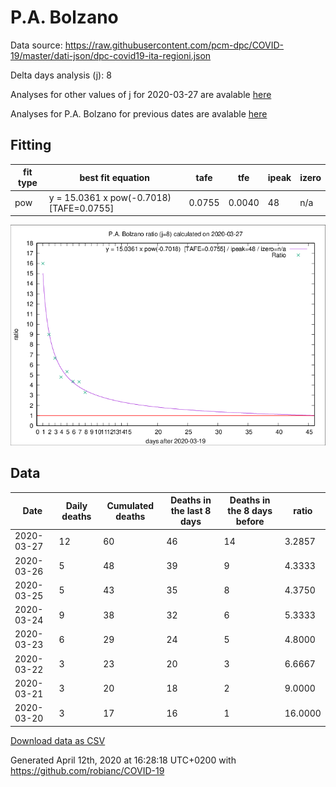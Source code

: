 # P.A. Bolzano

Data source: https://raw.githubusercontent.com/pcm-dpc/COVID-19/master/dati-json/dpc-covid19-ita-regioni.json

Delta days analysis (j): 8

Analyses for other values of j for 2020-03-27 are avalable [here](../README.md)

Analyses for P.A. Bolzano for previous dates are avalable [here](../../README.md)

## Fitting 
|fit type|best fit equation|tafe|tfe|ipeak|izero|
|-------|-----|--------|------|---|---|
|pow|y = 15.0361 x pow(-0.7018)  [TAFE=0.0755]|0.0755|0.0040|48|n/a|

![Plot](COVID-19_p.a._bolzano_j8_2020-03-27.png)

## Data
|Date|Daily deaths|Cumulated deaths|Deaths in the last 8 days|Deaths in the 8 days before|ratio|
|----|----------|-----------|-------|--------------------|-----|
|2020-03-27|12|60|46|14|3.2857|
|2020-03-26|5|48|39|9|4.3333|
|2020-03-25|5|43|35|8|4.3750|
|2020-03-24|9|38|32|6|5.3333|
|2020-03-23|6|29|24|5|4.8000|
|2020-03-22|3|23|20|3|6.6667|
|2020-03-21|3|20|18|2|9.0000|
|2020-03-20|3|17|16|1|16.0000|

[Download data as CSV](COVID-19_p.a._bolzano_j8_2020-03-27.csv)

Generated April 12th, 2020 at 16:28:18 UTC+0200 with https://github.com/robianc/COVID-19
